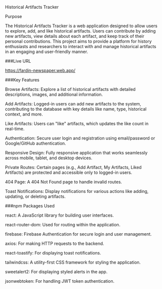Historical Artifacts Tracker

Purpose

The Historical Artifacts Tracker is a web application designed to allow users to explore, add, and like historical artifacts. Users can contribute by adding new artifacts, view details about each artifact, and keep track of their personal contributions. This project aims to provide a platform for history enthusiasts and researchers to interact with and manage historical artifacts in an engaging and user-friendly manner.

###Live URL

https://fardin-newspaper.web.app/

###Key Features

Browse Artifacts: Explore a list of historical artifacts with detailed descriptions, images, and additional information.

Add Artifacts: Logged-in users can add new artifacts to the system, contributing to the database with key details like name, type, historical context, and more.

Like Artifacts: Users can "like" artifacts, which updates the like count in real-time.

Authentication: Secure user login and registration using email/password or Google/GitHub authentication.

Responsive Design: Fully responsive application that works seamlessly across mobile, tablet, and desktop devices.

Private Routes: Certain pages (e.g., Add Artifact, My Artifacts, Liked Artifacts) are protected and accessible only to logged-in users.

404 Page: A 404 Not Found page to handle invalid routes.

Toast Notifications: Display notifications for various actions like adding, updating, or deleting artifacts.

###npm Packages Used

react: A JavaScript library for building user interfaces.

react-router-dom: Used for routing within the application.

firebase: Firebase Authentication for secure login and user management.

axios: For making HTTP requests to the backend.

react-toastify: For displaying toast notifications.

tailwindcss: A utility-first CSS framework for styling the application.

sweetalert2: For displaying styled alerts in the app.

jsonwebtoken: For handling JWT token authentication.
